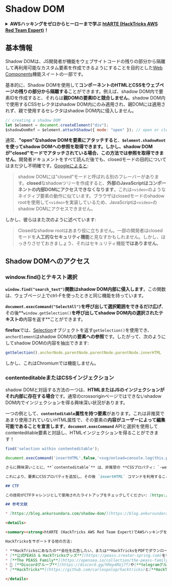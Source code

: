 # Shadow DOM

<details>

<summary><strong>AWSハッキングをゼロからヒーローまで学ぶ</strong> <a href="https://training.hacktricks.xyz/courses/arte"><strong>htARTE (HackTricks AWS Red Team Expert)</strong></a><strong>！</strong></summary>

HackTricksをサポートする他の方法:

* **HackTricksにあなたの会社を広告したい**、または**HackTricksをPDFでダウンロードしたい**場合は、[**サブスクリプションプラン**](https://github.com/sponsors/carlospolop)をチェックしてください！
* [**公式PEASS & HackTricksグッズ**](https://peass.creator-spring.com)を入手する
* [**The PEASS Family**](https://opensea.io/collection/the-peass-family)を発見し、独占的な[**NFTs**](https://opensea.io/collection/the-peass-family)のコレクションをチェックする
* 💬 [**Discordグループ**](https://discord.gg/hRep4RUj7f)に**参加する**か、[**テレグラムグループ**](https://t.me/peass)に参加する、または**Twitter** 🐦 [**@carlospolopm**](https://twitter.com/carlospolopm)を**フォローする**。
* [**HackTricks**](https://github.com/carlospolop/hacktricks)と[**HackTricks Cloud**](https://github.com/carlospolop/hacktricks-cloud)のgithubリポジトリにPRを提出して、あなたのハッキングのコツを**共有する**。

</details>

## 基本情報

Shadow DOMは、JS開発者が機能をウェブサイトコードの残りの部分から隔離して再利用可能なカスタム要素を作成できるようにすることを目的とした[Web Components](https://developer.mozilla.org/en-US/docs/Web/Web\_Components)機能スイートの一部です。

基本的に、Shadow DOMを使用して**コンポーネントのHTMLとCSSをウェブページの残りの部分から隔離する**ことができます。例えば、shadow DOM内で要素IDを作成すると、それらは**親DOMの要素IDと競合しません**。shadow DOM内で使用するCSSセレクタはshadow DOM内にのみ適用され、親DOMには適用されず、親で使用するセレクタはshadow DOM内に侵入しません。
```js
// creating a shadow DOM
let $element = document.createElement("div");
$shadowDomRef = $element.attachShadow({ mode: "open" }); // open or closed
```
通常、**"open"なshadow DOMを要素にアタッチすると**、**`$element.shadowRoot`**を使ってshadow DOMへの参照を取得できます。しかし、shadow DOMが**"closed"**モードでアタッチされている場合、この方法では参照を取得**できません**。開発者ドキュメントをすべて読んだ後でも、closedモードの目的についてはまだ少し不明確です。[Googleによると](https://developers.google.com/web/fundamentals/web-components/shadowdom):

> shadow DOMには"closed"モードと呼ばれる別のフレーバーがあります。**closed**なshadowツリーを作成すると、**外部のJavaScriptはコンポーネントの内部DOMにアクセスできなくなります**。これは`<video>`のようなネイティブ要素の動作に似ています。ブラウザはclosedモードのshadow rootを使用して`<video>`を実装しているため、JavaScriptは`<video>`のshadow DOMにアクセスできません。

しかし、彼らはまた次のように述べています:

> Closedなshadow rootはあまり役に立ちません。一部の開発者はclosedモードを**人工的なセキュリティ機能**と見なすかもしれません。しかし、はっきりさせておきましょう、それはセキュリティ機能**ではありません**。

## Shadow DOMへのアクセス

### window.find()とテキスト選択 <a href="#introducing-windowfind-and-text-selections" id="introducing-windowfind-and-text-selections"></a>

**`window.find("search_text")`関数はshadow DOM内部に侵入します**。この関数は、ウェブページ上でctrl-Fを使ったときと同じ機能を持っています。

**`document.execCommand("SelectAll")`**を呼び出して選択範囲を**できるだけ広げ**、その後**`window.getSelection()`**を呼び出してshadow DOM内の選択されたテキストの**内容を返す**ことができます。

**firefox**では、[Selection](https://developer.mozilla.org/en-US/docs/Web/API/Selection)オブジェクトを返す`getSelection()`を使用でき、`anchorElement`はshadow DOM内の**要素への参照**です。したがって、次のようにしてshadow DOMの内容を抽出できます:
```js
getSelection().anchorNode.parentNode.parentNode.parentNode.innerHTML
```
しかし、これはChromiumでは機能しません。

### contenteditableまたはCSSインジェクション <a href="#contenteditable-or-css-injection" id="contenteditable-or-css-injection"></a>

shadow DOMと対話する方法の一つは、**HTMLまたはJSのインジェクションがそれ内部に存在する場合**です。通常のcrossoriginページではできないshadow DOM内でインジェクションを得る興味深い状況があります。

一つの例として、**`contenteditable`属性を持つ要素**があります。これは非推奨であまり使用されていないHTML属性で、その要素の**内容がユーザーによって編集可能であることを宣言します**。**`document.execCommand`** APIと選択を使用してcontenteditable要素と対話し、HTMLインジェクションを得ることができます！
```js
find('selection within contenteditable');

document.execCommand('insertHTML',false,'<svg/onload=console.log(this.parentElement.outerHTML)>')
```
```markdown
さらに興味深いことに、**`contenteditable`** は、非推奨の **CSSプロパティ: `-webkit-user-modify:read-write`** を適用することで、chromiumの任意の要素に宣言することができます。

これにより、要素にCSSプロパティを追加し、その後 `insertHTML` コマンドを利用することで、**CSS/スタイルインジェクションをHTMLインジェクションに昇格させる**ことができます。

## CTF

この技術がCTFチャレンジとして使用されたライトアップをチェックしてください: [https://github.com/Super-Guesser/ctf/blob/master/2022/dicectf/shadow.md](https://github.com/Super-Guesser/ctf/blob/master/2022/dicectf/shadow.md)

## 参考文献

* [https://blog.ankursundara.com/shadow-dom/](https://blog.ankursundara.com/shadow-dom/)

<details>

<summary><strong>htARTE (HackTricks AWS Red Team Expert)でAWSハッキングをゼロからヒーローまで学ぶ</strong></summary>

HackTricksをサポートする他の方法:

* **HackTricksにあなたの**会社を広告したい、または**HackTricksをPDFでダウンロード**したい場合は、[**サブスクリプションプラン**](https://github.com/sponsors/carlospolop)をチェックしてください！
* [**公式PEASS & HackTricksグッズ**](https://peass.creator-spring.com)を手に入れましょう
* [**The PEASS Family**](https://opensea.io/collection/the-peass-family)を発見し、独占的な[**NFTs**](https://opensea.io/collection/the-peass-family)のコレクションをチェックしてください
* 💬 [**Discordグループ**](https://discord.gg/hRep4RUj7f)や[**telegramグループ**](https://t.me/peass)に**参加する**か、**Twitter** 🐦 [**@carlospolopm**](https://twitter.com/carlospolopm)で**フォロー**してください。
* [**HackTricks**](https://github.com/carlospolop/hacktricks)と[**HackTricks Cloud**](https://github.com/carlospolop/hacktricks-cloud)のgithubリポジトリにPRを提出して、あなたのハッキングのコツを**共有してください**。

</details>
```
